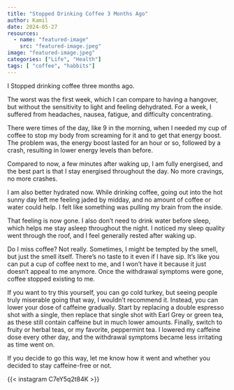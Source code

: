 ```yaml
---
title: "Stopped Drinking Coffee 3 Months Ago"
author: Kamil
date: 2024-05-27
resources:
  - name: "featured-image"
    src: "featured-image.jpeg"
image: "featured-image.jpeg"
categories: ["Life", "Health"]
tags: [ "coffee", "habbits"]
---
```


I Stopped drinking coffee three months ago.

The worst was the first week, which I can compare to having a hangover, but without the sensitivity to light and feeling dehydrated. For a week, I suffered from headaches, nausea, fatigue, and difficulty concentrating.

There were times of the day, like 9 in the morning, when I needed my cup of coffee to stop my body from screaming for it and to get that energy boost. The problem was, the energy boost lasted for an hour or so, followed by a crash, resulting in lower energy levels than before. 

Compared to now, a few minutes after waking up, I am fully energised, and the best part is that I stay energised throughout the day. No more cravings, no more crashes.

I am also better hydrated now. While drinking coffee, going out into the hot sunny day left me feeling jaded by midday, and no amount of coffee or water could help. I felt like something was pulling my brain from the inside.

 That feeling is now gone. I also don’t need to drink water before sleep, which helps me stay asleep throughout the night. I noticed my sleep quality went through the roof, and I feel generally rested after waking up.

Do I miss coffee? Not really. Sometimes, I might be tempted by the smell, but just the smell itself. There’s no taste to it even if I have sip. It’s like you can put a cup of coffee next to me, and I won’t have it because it just doesn’t appeal to me anymore. Once the withdrawal symptoms were gone, coffee stopped existing to me.

If you want to try this yourself, you can go cold turkey, but seeing people truly miserable going that way, I wouldn’t recommend it. Instead, you can lower your dose of caffeine gradually. Start by replacing a double espresso shot with a single, then replace that single shot with Earl Grey or green tea, as these still contain caffeine but in much lower amounts. Finally, switch to fruity or herbal teas, or my favorite, peppermint tea. I lowered my caffeine dose every other day, and the withdrawal symptoms became less irritating as time went on.

If you decide to go this way, let me know how it went and whether you decided to stay caffeine-free or not.

{{< instagram C7eY5q2t84K >}}